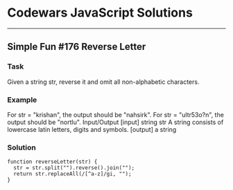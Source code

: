 # Codewars JavaScript Solutions

---

## Simple Fun #176 Reverse Letter

### Task

Given a string str, reverse it and omit all non-alphabetic characters.

### Example

For str = "krishan", the output should be "nahsirk".
For str = "ultr53o?n", the output should be "nortlu".
Input/Output
[input] string str
A string consists of lowercase latin letters, digits and symbols.
[output] a string

### Solution

```
function reverseLetter(str) {
  str = str.split("").reverse().join("");
  return str.replaceAll(/[^a-z]/gi, "");
}
```
